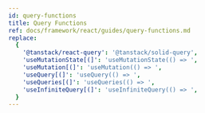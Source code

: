 ```yaml
---
id: query-functions
title: Query Functions
ref: docs/framework/react/guides/query-functions.md
replace:
  {
    '@tanstack/react-query': '@tanstack/solid-query',
    'useMutationState[(]': 'useMutationState(() => ',
    'useMutation[(]': 'useMutation(() => ',
    'useQuery[(]': 'useQuery(() => ',
    'useQueries[(]': 'useQueries(() => ',
    'useInfiniteQuery[(]': 'useInfiniteQuery(() => ',
  }
---
```

